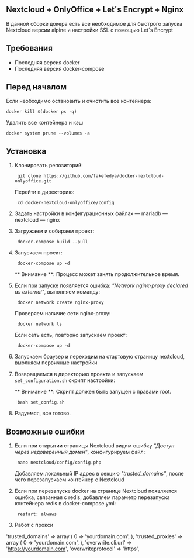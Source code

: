 ## Nextcloud + OnlyOffice + Let´s Encrypt + Nginx

В данной сборке докера есть все необходимое для быстрого запуска Nextcloud версии alpine и настройки SSL с помощью Let´s Encrypt

## Требования

* Последняя версия docker
* Последняя версия docker-compose

## Перед началом

Если необходимо остановить и очистить все контейнера:

    docker kill $(docker ps -q)
        
Удалить все контейнера и кэш

    docker system prune --volumes -a
        
## Установка

1. Клонировать репозиторий:

        git clone https://github.com/fakefedya/docker-nextcloud-onlyoffice.git
    
   Перейти в директорию:
   
        cd docker-nextcloud-onlyoffice/config
    
    
2. Задать настройки в конфигурационных файлах
    — mariadb
    — nextcloud
    — nginx

3. Загружаем и собираем проект:

        docker-compose build --pull

4. Запускаем проект:

        docker-compose up -d

    ** Внимание **: Процесс может занять продолжительное время.

5. Если при запуске появляется ошибка: _"Network nginx-proxy declared as external"_, выполняем команду:

        docker network create nginx-proxy
    
    Проверяем наличие сети nginx-proxy:
        
        docker network ls
        
    Если сеть есть, повторно запускаем проект:
    
        docker-compose up -d
        
6. Запускаем браузер и переходим на стартовую страницу nextcloud, выолняем первичные настройки

7. Возвращаемся в директорию проекта и запускаем `set_configuration.sh` скрипт настройки:

    ** Внимание **: Скрипт должен быть запущен с правами root.

        bash set_config.sh
    
8. Радуемся, все готово.

## Возможные ошибки

1. Если при открытии страницы Nextcloud видим ошибку _"Доступ через недоверенный домен"_, конфигурируем файл:

        nano nextcloud/config/config.php
      
    Добавляем локальный IP адрес в секцию _"trusted_domains"_, после чего перезапускаем контейнер с Nextcloud

2. Если при перезапуске docker на странице Nextcloud появляется ошибка, связанная с redis, добавляем параметр перезапуска контейнера redis в docker-compose.yml:
      
        restart: alwaws
        
3. Работ с  прокси

  'trusted_domains' => 
  array (
    0 => 'yourdomain.com',
  ),
  'trusted_proxies' => 
  array (
    0 => 'yourdomain.com',
  ),
  'overwrite.cli.url' => 'https://yourdomain.com',
  'overwriteprotocol' => 'https',
